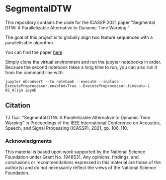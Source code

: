 # SegmentalDTW

This repository contains the code for the ICASSP 2021 paper "Segmental DTW: A Parallelizable Alternative to Dynamic Time Warping."

The goal of this project is to globally align two feature sequences with a parallelizable algorithm.

You can find the paper [here](https://drive.google.com/file/d/19WMEP3cayMQnnywa1eufTnukTrEK4ec5/view?usp=sharing).

Simply clone the virtual environment and run the jupyter notebooks in order.  Because the second notebook takes a long time to run, you can also run it from the command line with:

`jupyter nbconvert --to notebook --execute --inplace --ExecutePreprocessor.enabled=True --ExecutePreprocessor.timeout=-1 02_Align.ipynb`


## Citation

TJ Tsai. "Segmental DTW: A Parallelizable Alternative to Dynamic Time Warping" in Proceedings of the IEEE International Conference on Acoustics, Speech, and Signal Processing (ICASSP), 2021, pp. 106-110.




### Acknowledgments

This material is based upon work supported by the National Science Foundation under Grant No. 1948531.  Any opinions, findings, and conclusions or recommendations expressed in this material are those of the author(s) and do not necessarily reflect the views of the National Science Foundation.
